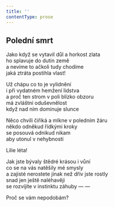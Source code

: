 ```yaml
---
title: ''
contentType: prose
---
```


## Polední smrt

Jako když se vytavil důl a horkost zlata  
ho splavuje do dutin země  
a nevíme to ačkoli tudy chodíme  
jaká ztráta postihla vlast!

Už chápu co to je vylidnění  
i při vydatném hemžení lidstva  
a proč ten strom v poli blízko obzoru  
má zvláštní oduševnělost  
když nad ním dominuje slunce

Něco chvíli čiřiká a mlkne v poledním žáru  
někdo odněkud řídkými kroky  
se posouvá odnikud nikam  
aby utonul v nehybnosti

Lilie léta!

Jak jste bývaly štědré krásou i vůní  
co se na vás natěšily mé smysly  
a zajisté nerostete jinak než dřív jste rostly  
snad jen ještě naléhavěji  
se rozvíjíte v instinktu záhuby — —

Proč se vám nepodobám?
